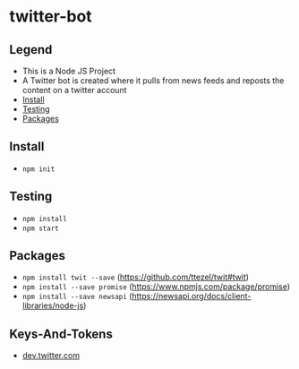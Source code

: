 # twitter-bot

## Legend

- This is a Node JS Project
- A Twitter bot is created where it pulls from news feeds and reposts the content on a twitter account
- [Install](##Install)
- [Testing](##Testing)
- [Packages](##Packages)

## Install

- `npm init`

## Testing

- `npm install`
- `npm start`

## Packages

- `npm install twit --save` (https://github.com/ttezel/twit#twit)
- `npm install --save promise` (https://www.npmjs.com/package/promise)
- `npm install --save newsapi` (https://newsapi.org/docs/client-libraries/node-js)

## Keys-And-Tokens

- [dev.twitter.com](dev.twitter.com)
